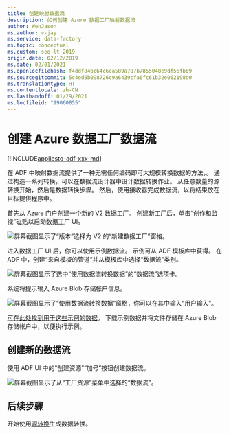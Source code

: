 ```yaml
---
title: 创建映射数据流
description: 如何创建 Azure 数据工厂映射数据流
author: WenJason
ms.author: v-jay
ms.service: data-factory
ms.topic: conceptual
ms.custom: seo-lt-2019
origin.date: 02/12/2019
ms.date: 02/01/2021
ms.openlocfilehash: f4ddf84bc64c6ea589a787b7855048e9df56fb69
ms.sourcegitcommit: 5c4ed6b098726c9a6439cfa6fc61b32e062198d0
ms.translationtype: HT
ms.contentlocale: zh-CN
ms.lasthandoff: 01/29/2021
ms.locfileid: "99060855"
---
```

# <a name="create-azure-data-factory-data-flow"></a>创建 Azure 数据工厂数据流

[!INCLUDE[appliesto-adf-xxx-md](includes/appliesto-adf-xxx-md.md)]

在 ADF 中映射数据流提供了一种无需任何编码即可大规模转换数据的方法，。 通过构造一系列转换，可以在数据流设计器中设计数据转换作业。 从任意数量的源转换开始，然后是数据转换步骤。 然后，使用接收器完成数据流，以将结果放在目标提供程序中。

首先从 Azure 门户创建一个新的 V2 数据工厂。 创建新工厂后，单击“创作和监视”磁贴以启动数据工厂 UI。

![屏幕截图显示了“版本”选择为 V2 的“新建数据工厂”窗格。](media/data-flow/v2portal.png "数据流创建")

进入数据工厂 UI 后，你可以使用示例数据流。 示例可从 ADF 模板库中获得。 在 ADF 中，创建“来自模板的管道”并从模板库中选择“数据流”类别。

![屏幕截图显示了选中“使用数据流转换数据”的“数据流”选项卡。](media/data-flow/template.png "数据流创建")

系统将提示输入 Azure Blob 存储帐户信息。

![屏幕截图显示了“使用数据流转换数据”窗格，你可以在其中输入“用户输入”。](media/data-flow/template2.png "数据流创建 2")

[可在此处找到用于这些示例的数据](https://github.com/kromerm/adfdataflowdocs/tree/master/sampledata)。 下载示例数据并将文件存储在 Azure Blob 存储帐户中，以便执行示例。

## <a name="create-new-data-flow"></a>创建新的数据流

使用 ADF UI 中的“创建资源”“加号”按钮创建数据流。

![屏幕截图显示了从“工厂资源”菜单中选择的“数据流”。](media/data-flow/newresource.png "新建资源")

## <a name="next-steps"></a>后续步骤

开始使用[源转换](data-flow-source.md)生成数据转换。
